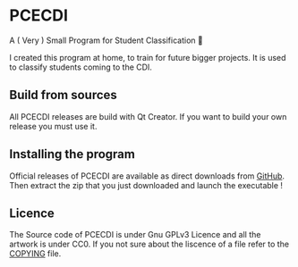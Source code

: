 # PCECDI
A ( Very ) Small Program for Student Classification 🤣 

I created this program at home, to train for future bigger projects. It is used to classify students coming to the CDI.

## Build from sources

All PCECDI releases are build with Qt Creator. If you want to build your own release you must use it.

## Installing the program

Official releases of PCECDI are available as direct downloads from [GitHub](https://github.com/TheGordonFreeman42/PCECDI/releases/latest). Then extract the zip that you just downloaded and launch the executable !

## Licence

The Source code of PCECDI is under Gnu GPLv3 Licence and all the artwork is under CC0. If you not sure about the liscence of a file refer to the [COPYING](COPYING) file.